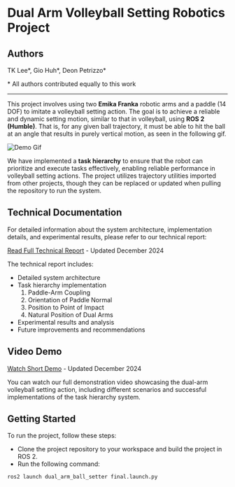 # Dual Arm Volleyball Setting Robotics Project

## Authors
TK Lee\*, Gio Huh\*, Deon Petrizzo\*

\* All authors contributed equally to this work

---

This project involves using two **Emika Franka** robotic arms and a paddle (14 DOF) to imitate a volleyball setting action. The goal is to achieve a reliable and dynamic setting motion, similar to that in volleyball, using **ROS 2 (Humble)**. That is, for any given ball trajectory, it must be able to hit the ball at an angle that results in purely vertical motion, as seen in the following gif.

![Demo Gif](./assets/gif/dual-arm-ball-setter-gif.gif)

We have implemented a **task hierarchy** to ensure that the robot can prioritize and execute tasks effectively, enabling reliable performance in volleyball setting actions. The project utilizes trajectory utilities imported from other projects, though they can be replaced or updated when pulling the repository to run the system.

## Technical Documentation
For detailed information about the system architecture, implementation details, and experimental results, please refer to our technical report:

[Read Full Technical Report](https://drive.google.com/file/d/19hi9EusHAAuIQx7w-WV4c932vYE7x9kc/view?usp=sharing) - Updated December 2024

The technical report includes:
- Detailed system architecture
- Task hierarchy implementation
    1. Paddle-Arm Coupling
    2. Orientation of Paddle Normal
    3. Position to Point of Impact
    4. Natural Position of Dual Arms
- Experimental results and analysis
- Future improvements and recommendations

## Video Demo
[Watch Short Demo](https://drive.google.com/file/d/1o1fu4uyCPvZLw4pBbzIn9gNtYKMYE0SY/view?usp=sharing) - Updated December 2024

You can watch our full demonstration video showcasing the dual-arm volleyball setting action, including different scenarios and successful implementations of the task hierarchy system.

## Getting Started
To run the project, follow these steps:
 - Clone the project repository to your workspace and build the project in ROS 2.
 - Run the following command:
```bash
ros2 launch dual_arm_ball_setter final.launch.py
